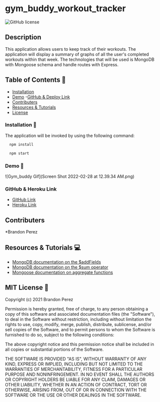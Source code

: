 # gym_buddy_workout_tracker

![GitHub license](https://img.shields.io/badge/license-MIT-ff69b4.svg) 

## Description
This application allows users to keep track of their workouts. The application will display a summary of graphs of all the user's completed workouts within that week. The technologies that will be used is MongoDB with Mongoose schema and handle routes with Express.  


## Table of Contents 🔎
- [Installation](#installation)
- [Demo](#demo)
 -[GitHub & Deploy Link](#githubdeploylink)
- [Contributers](#contributers)
- [Resources & Tutorials](#resources&tutorials)
- [License](#license)

### Installation  💾
 The application will be invoked by using the following command:

```bash
  npm install 
``` 
```bash
  npm start
```


### Demo 🎥

![Gym_buddy Gif](Screen Shot 2022-02-28 at 12.39.34 AM.png)

### GitHub & Heroku Link

* [GitHub Link](https://github.com/bperez05/gym_buddy_workout_tracker)
* [Heroku Link](https://gymbuddy-workout.herokuapp.com/)

## Contributers
*Brandon Perez

## Resources & Tutorials  💻
* [MongoDB documentation on the $addFields](https://docs.mongodb.com/manual/reference/operator/aggregation/addFields/)
* [MongoDB documentation on the $sum operator](https://docs.mongodb.com/manual/reference/operator/aggregation/sum/)
* [Mongoose documentation on aggregate functions](https://mongoosejs.com/docs/api.html#aggregate_Aggregate)


## MIT License 📍
Copyright (c) 2021 Brandon Perez

Permission is hereby granted, free of charge, to any person obtaining a copy
of this software and associated documentation files (the "Software"), to deal
in the Software without restriction, including without limitation the rights
to use, copy, modify, merge, publish, distribute, sublicense, and/or sell
copies of the Software, and to permit persons to whom the Software is
furnished to do so, subject to the following conditions:

The above copyright notice and this permission notice shall be included in all
copies or substantial portions of the Software.

THE SOFTWARE IS PROVIDED "AS IS", WITHOUT WARRANTY OF ANY KIND, EXPRESS OR
IMPLIED, INCLUDING BUT NOT LIMITED TO THE WARRANTIES OF MERCHANTABILITY,
FITNESS FOR A PARTICULAR PURPOSE AND NONINFRINGEMENT. IN NO EVENT SHALL THE
AUTHORS OR COPYRIGHT HOLDERS BE LIABLE FOR ANY CLAIM, DAMAGES OR OTHER
LIABILITY, WHETHER IN AN ACTION OF CONTRACT, TORT OR OTHERWISE, ARISING FROM,
OUT OF OR IN CONNECTION WITH THE SOFTWARE OR THE USE OR OTHER DEALINGS IN THE
SOFTWARE.

